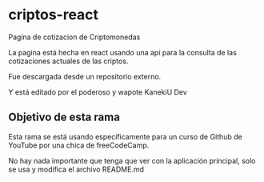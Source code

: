 # criptos-react
Pagina de cotizacion de Criptomonedas

La pagina está hecha en react usando una api para la consulta de las cotizaciones actuales de las criptos.

Fue descargada desde un repositorio externo.

Y está editado por el poderoso y wapote KanekiU Dev

## Objetivo de esta rama

Esta rama se está usando específicamente para un curso de Github de YouTube por una chica de freeCodeCamp.

No hay nada importante que tenga que ver con la aplicación principal, solo se usa y modifica el archivo README.md 
